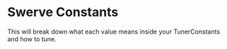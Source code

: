 # Swerve Constants

This will break down what each value means inside your TunerConstants and how to tune.

